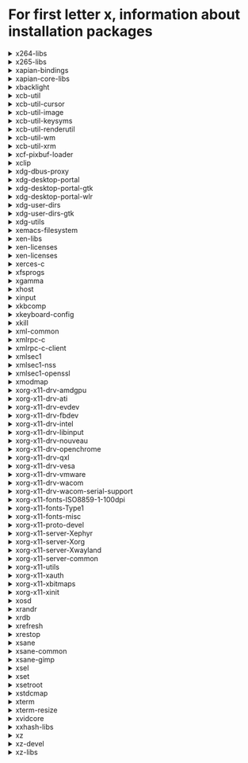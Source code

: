 # For first letter x, information about installation packages

<details>
<summary>x264-libs</summary>

```
From repo    : rpmfusion-free-updates-testing
Short desc   : Library for encoding H264/AVC video streams
URL          : https://www.videolan.org/developers/x264.html
License      : GPLv2+
Descript     : x264 is a free library for encoding H264/AVC video streams, written from
             : scratch.
```

</details>

<details>
<summary>x265-libs</summary>

```
From repo    : rpmfusion-free-updates-testing
Short desc   : H.265/HEVC encoder library
URL          : http://x265.org/
License      : GPLv2+ and BSD
Descript     : The primary objective of x265 is to become the best H.265/HEVC encoder
             : available anywhere, offering the highest compression efficiency and the
             : highest performance on a wide variety of hardware platforms.
             : 
             : This package contains the shared library.
```

</details>

<details>
<summary>xapian-bindings</summary>

```
From repo    : updates-testing
Short desc   : Bindings for the Xapian Probabilistic Information Retrieval Library
URL          : https://www.xapian.org/
License      : GPLv2+
Descript     : Xapian is an Open Source Probabilistic Information Retrieval Library. It
             : offers a highly adaptable toolkit that allows developers to easily add advanced
             : indexing and search facilities to applications. This package provides the
             : files needed for scripts which use Xapian.
```

</details>

<details>
<summary>xapian-core-libs</summary>

```
From repo    : updates-testing
Short desc   : Xapian search engine libraries
URL          : https://www.xapian.org/
License      : GPLv2+
Descript     : Xapian is an Open Source Probabilistic Information Retrieval framework. It
             : offers a highly adaptable toolkit that allows developers to easily add advanced
             : indexing and search facilities to applications. This package provides the
             : libraries for applications using Xapian functionality
```

</details>

<details>
<summary>xbacklight</summary>

```
From repo    : fedora
Short desc   : Adjust backlight brightness using RandR
URL          : https://xorg.freedesktop.org/releases/individual/app/
License      : MIT
Descript     : Xbacklight is used to adjust the backlight brightness where
             : supported. It finds all outputs on the X server supporting backlight
             : brightness control and changes them all in the same way.
```

</details>

<details>
<summary>xcb-util</summary>

```
From repo    : anaconda
Short desc   : Convenience libraries sitting on top of libxcb
URL          : http://xcb.freedesktop.org
License      : MIT
Descript     : The xcb-util module provides a number of libraries which sit on top of
             : libxcb, the core X protocol library, and some of the extension
             : libraries. These experimental libraries provide convenience functions
             : and interfaces which make the raw X protocol more usable. Some of the
             : libraries also provide client-side code which is not strictly part of
             : the X protocol but which have traditionally been provided by Xlib.
```

</details>

<details>
<summary>xcb-util-cursor</summary>

```
From repo    : fedora
Short desc   : Cursor library on top of libxcb
URL          : http://xcb.freedesktop.org
License      : MIT
Descript     : XCB util-cursor module provides the following libraries:
             : 
             :   - cursor: port of libxcursor
```

</details>

<details>
<summary>xcb-util-image</summary>

```
From repo    : anaconda
Short desc   : Port of Xlib's XImage and XShmImage functions on top of libxcb
URL          : http://xcb.freedesktop.org
License      : MIT
Descript     : XCB util-image module provides the following library:
             : 
             :   - image: Port of Xlib's XImage and XShmImage functions.
```

</details>

<details>
<summary>xcb-util-keysyms</summary>

```
From repo    : anaconda
Short desc   : Standard X key constants and keycodes conversion on top of libxcb
URL          : http://xcb.freedesktop.org
License      : MIT
Descript     : XCB util-keysyms module provides the following library:
             : 
             :   - keysyms: Standard X key constants and conversion to/from keycodes.
```

</details>

<details>
<summary>xcb-util-renderutil</summary>

```
From repo    : anaconda
Short desc   : Convenience functions for the Render extension
URL          : http://xcb.freedesktop.org
License      : MIT
Descript     : XCB util-renderutil module provides the following library:
             : 
             :   - renderutil: Convenience functions for the Render extension.
```

</details>

<details>
<summary>xcb-util-wm</summary>

```
From repo    : anaconda
Short desc   : Client and window-manager helper library on top of libxcb
URL          : http://xcb.freedesktop.org
License      : MIT
Descript     : XCB util-wm module provides the following libraries:
             : 
             :   - ewmh: Both client and window-manager helpers for EWMH.
             :   - icccm: Both client and window-manager helpers for ICCCM.
```

</details>

<details>
<summary>xcb-util-xrm</summary>

```
From repo    : fedora
Short desc   : XCB utility functions for the X resource manager
URL          : https://github.com/Airblader/xcb-util-xrm
License      : MIT
Descript     : XCB utility functions for the X resource manager.
```

</details>

<details>
<summary>xcf-pixbuf-loader</summary>

```
From repo    : fedora
Short desc   : XCF (GIMP) image loader for GTK+ applications
URL          : http://gitorious.org/xcf-pixbuf-loader/mainline.git
License      : LGPLv2+
Descript     : xcf-pixbuf-loader contains a plugin to load XCF images, as created by
             : the GIMP, in GTK+ applications.
```

</details>

<details>
<summary>xclip</summary>

```
From repo    : fedora
Short desc   : Command line clipboard grabber
URL          : http://sourceforge.net/projects/xclip
License      : GPLv2+
Descript     : xclip is a command line utility that is designed to run on any system with an
             : X11 implementation. It provides an interface to X selections ("the clipboard")
             : from the command line. It can read data from standard in or a file and place it
             : in an X selection for pasting into other X applications. xclip can also print
             : an X selection to standard out, which can then be redirected to a file or
             : another program.
```

</details>

<details>
<summary>xdg-dbus-proxy</summary>

```
From repo    : anaconda
Short desc   : Filtering proxy for D-Bus connections
URL          : https://github.com/flatpak/xdg-dbus-proxy/
License      : LGPLv2+
Descript     : xdg-dbus-proxy is a filtering proxy for D-Bus connections. It was originally
             : part of the flatpak project, but it has been broken out as a standalone module
             : to facilitate using it in other contexts.
```

</details>

<details>
<summary>xdg-desktop-portal</summary>

```
From repo    : updates-testing
Short desc   : Portal frontend service to flatpak
URL          : https://github.com/flatpak/xdg-desktop-portal/
License      : LGPLv2+
Descript     : xdg-desktop-portal works by exposing a series of D-Bus interfaces known as
             : portals under a well-known name (org.freedesktop.portal.Desktop) and object
             : path (/org/freedesktop/portal/desktop). The portal interfaces include APIs for
             : file access, opening URIs, printing and others.
```

</details>

<details>
<summary>xdg-desktop-portal-gtk</summary>

```
From repo    : anaconda
Short desc   : Backend implementation for xdg-desktop-portal using GTK+
URL          : https://github.com/flatpak/xdg-desktop-portal-gtk
License      : LGPLv2+
Descript     : A backend implementation for xdg-desktop-portal that is using GTK+ and various
             : pieces of GNOME infrastructure, such as the org.gnome.Shell.Screenshot or
             : org.gnome.SessionManager D-Bus interfaces.
```

</details>

<details>
<summary>xdg-desktop-portal-wlr</summary>

```
From repo    : fedora
Short desc   : xdg-desktop-portal backend for wlroots
URL          : https://github.com/emersion/xdg-desktop-portal-wlr
License      : MIT
Descript     : xdg-desktop-portal backend for wlroots.
             : This project seeks to add support for the screenshot, screencast, and possibly
             : remote-desktop xdg-desktop-portal interfaces for wlroots based compositors.
```

</details>

<details>
<summary>xdg-user-dirs</summary>

```
From repo    : anaconda
Short desc   : Handles user special directories
URL          : http://freedesktop.org/wiki/Software/xdg-user-dirs
License      : GPLv2+ and MIT
Descript     : Contains xdg-user-dirs-update that updates folders in a users
             : homedirectory based on the defaults configured by the administrator.
```

</details>

<details>
<summary>xdg-user-dirs-gtk</summary>

```
From repo    : anaconda
Short desc   : Gnome integration of special directories
URL          : http://freedesktop.org/wiki/Software/xdg-user-dirs
License      : GPL+
Descript     : Contains some integration of xdg-user-dirs with the gnome
             : desktop, including creating default bookmarks and detecting
             : locale changes.
```

</details>

<details>
<summary>xdg-utils</summary>

```
From repo    : anaconda
Short desc   : Basic desktop integration functions
URL          : http://portland.freedesktop.org/
License      : MIT
Descript     : The xdg-utils package is a set of simple scripts that provide basic
             : desktop integration functions for any Free Desktop, such as Linux.
             : They are intended to provide a set of defacto standards.
             : This means that:
             : *  Third party software developers can rely on these xdg-utils
             :    for all of their simple integration needs.
             : *  Developers of desktop environments can make sure that their
             :    environments are well supported
             : *  Distribution vendors can provide custom versions of these utilities
             : 
             : The following scripts are provided at this time:
             : * xdg-desktop-icon      Install icons to the desktop
             : * xdg-desktop-menu      Install desktop menu items
             : * xdg-email             Send mail using the user's preferred e-mail composer
             : * xdg-icon-resource     Install icon resources
             : * xdg-mime              Query information about file type handling and
             :                         install descriptions for new file types
             : * xdg-open              Open a file or URL in the user's preferred application
             : * xdg-screensaver       Control the screensaver
             : * xdg-settings          Get various settings from the desktop environment
```

</details>

<details>
<summary>xemacs-filesystem</summary>

```
From repo    : fedora
Short desc   : XEmacs filesystem layout
URL          : http://www.xemacs.org/
License      : GPLv3+
Descript     : XEmacs is a highly customizable open source text editor and
             : application development system.  It is protected under the GNU General
             : Public License and related to other versions of Emacs, in particular
             : GNU Emacs.  Its emphasis is on modern graphical user interface support
             : and an open software development model, similar to Linux.
             : 
             : This package contains directories that are required by other packages that
             : add functionality to XEmacs.
```

</details>

<details>
<summary>xen-libs</summary>

```
From repo    : updates-testing
Short desc   : Libraries for Xen tools
URL          : http://xen.org/
License      : GPLv2+ and LGPLv2+ and BSD
Descript     : This package contains the libraries needed to run applications
             : which manage Xen virtual machines.
```

</details>

<details>
<summary>xen-licenses</summary>

```
From repo    : anaconda
Short desc   : License files from Xen source
URL          : http://xen.org/
License      : GPLv2+ and LGPLv2+ and BSD
Descript     : This package contains the license files from the source used
             : to build the xen packages.
```

</details>

<details>
<summary>xen-licenses</summary>

```
From repo    : updates-testing
Short desc   : License files from Xen source
URL          : http://xen.org/
License      : GPLv2+ and LGPLv2+ and BSD
Descript     : This package contains the license files from the source used
             : to build the xen packages.
```

</details>

<details>
<summary>xerces-c</summary>

```
From repo    : fedora
Short desc   : Validating XML Parser
URL          : http://xml.apache.org/xerces-c/
License      : ASL 2.0
Descript     : Xerces-C is a validating XML parser written in a portable
             : subset of C++. Xerces-C makes it easy to give your application the
             : ability to read and write XML data. A shared library is provided for
             : parsing, generating, manipulating, and validating XML
             : documents. Xerces-C is faithful to the XML 1.0 recommendation and
             : associated standards: XML 1.0 (Third Edition), XML 1.1 (First
             : Edition), DOM Level 1, 2, 3 Core, DOM Level 2.0 Traversal and Range,
             : DOM Level 3.0 Load and Save, SAX 1.0 and SAX 2.0, Namespaces in XML,
             : Namespaces in XML 1.1, XML Schema, XML Inclusions).
```

</details>

<details>
<summary>xfsprogs</summary>

```
From repo    : anaconda
Short desc   : Utilities for managing the XFS filesystem
URL          : https://xfs.wiki.kernel.org
License      : GPL+ and LGPLv2+
Descript     : A set of commands to use the XFS filesystem, including mkfs.xfs.
             : 
             : XFS is a high performance journaling filesystem which originated
             : on the SGI IRIX platform.  It is completely multi-threaded, can
             : support large files and large filesystems, extended attributes,
             : variable block sizes, is extent based, and makes extensive use of
             : Btrees (directories, extents, free space) to aid both performance
             : and scalability.
             : 
             : This implementation is on-disk compatible with the IRIX version
             : of XFS.
```

</details>

<details>
<summary>xgamma</summary>

```
From repo    : updates-testing
Short desc   : X utility to query and alter the gamma correction of a monitor
URL          : https://www.x.org
License      : MIT
Descript     : xgamma allows X users to query and alter the gamma correction of a
             : monitor via the X video mode extension (XFree86-VidModeExtension).
```

</details>

<details>
<summary>xhost</summary>

```
From repo    : updates-testing
Short desc   : Manage hosts or users allowed to connect to the X server
URL          : https://www.x.org
License      : MIT
Descript     : xhost is used to manage the list of host names or user names
             : allowed to make connections to the X server.
```

</details>

<details>
<summary>xinput</summary>

```
From repo    : updates-testing
Short desc   : Utility to query X Input devices
URL          : https://www.x.org
License      : MIT
Descript     : xinput is a commandline utility to query and configure X11 X Input Extension
             : devices. It is commonly used to change driver properties at runtime.
```

</details>

<details>
<summary>xkbcomp</summary>

```
From repo    : anaconda
Short desc   : XKB keymap compiler
URL          : https://www.x.org
License      : MIT
Descript     : X.Org XKB keymap compiler
```

</details>

<details>
<summary>xkeyboard-config</summary>

```
From repo    : updates-testing
Short desc   : X Keyboard Extension configuration data
URL          : http://www.freedesktop.org/wiki/Software/XKeyboardConfig
License      : MIT
Descript     : This package contains configuration data used by the X Keyboard Extension (XKB),
             : which allows selection of keyboard layouts when using a graphical interface.
```

</details>

<details>
<summary>xkill</summary>

```
From repo    : updates-testing
Short desc   : Utility to force-close an X client's connection
URL          : https://www.x.org
License      : MIT
Descript     : xkill is a utility for forcing the X server to close connections to
             : clients. This program is very dangerous, but is useful for aborting
             : programs that have displayed undesired windows on a user's screen.
```

</details>

<details>
<summary>xml-common</summary>

```
From repo    : anaconda
Short desc   : Common XML catalog and DTD files
URL          : https://www.w3.org/2003/entities/
License      : GPL+
Descript     : The xml-common is a subpackage of sgml-common which contains
             : a collection XML catalogs that are useful for processing XML,
             : but that don't need to be included in main package.
```

</details>

<details>
<summary>xmlrpc-c</summary>

```
From repo    : anaconda
Short desc   : Lightweight RPC library based on XML and HTTP
URL          : http://xmlrpc-c.sourceforge.net/
License      : BSD and MIT
Descript     : XML-RPC is a quick-and-easy way to make procedure calls over the
             : Internet. It converts the procedure call into XML document, sends it
             : to a remote server using HTTP, and gets back the response as XML.
             : 
             : This library provides a modular implementation of XML-RPC for C.
```

</details>

<details>
<summary>xmlrpc-c-client</summary>

```
From repo    : anaconda
Short desc   : C client libraries for xmlrpc-c
URL          : http://xmlrpc-c.sourceforge.net/
License      : BSD and MIT
Descript     : XML-RPC is a quick-and-easy way to make procedure calls over the
             : Internet. It converts the procedure call into XML document, sends it
             : to a remote server using HTTP, and gets back the response as XML.
             : 
             : This library provides a modular implementation of XML-RPC for C
             : clients.
```

</details>

<details>
<summary>xmlsec1</summary>

```
From repo    : anaconda
Short desc   : Library providing support for "XML Signature" and "XML Encryption" standards
URL          : http://www.aleksey.com/xmlsec/
License      : MIT
Descript     : XML Security Library is a C library based on LibXML2  and OpenSSL.
             : The library was created with a goal to support major XML security
             : standards "XML Digital Signature" and "XML Encryption".
```

</details>

<details>
<summary>xmlsec1-nss</summary>

```
From repo    : anaconda
Short desc   : NSS crypto plugin for XML Security Library
URL          : http://www.aleksey.com/xmlsec/
License      : MIT
Descript     : NSS plugin for XML Security Library provides NSS based crypto services
             : for the xmlsec library
```

</details>

<details>
<summary>xmlsec1-openssl</summary>

```
From repo    : anaconda
Short desc   : OpenSSL crypto plugin for XML Security Library
URL          : http://www.aleksey.com/xmlsec/
License      : MIT
Descript     : OpenSSL plugin for XML Security Library provides OpenSSL based crypto services
             : for the xmlsec library.
```

</details>

<details>
<summary>xmodmap</summary>

```
From repo    : updates-testing
Short desc   : Edit and display the X11 core keyboard map
URL          : https://www.x.org
License      : MIT
Descript     : The xmodmap program is used to edit and display the keyboard modifier
             : map and keymap table that are used by client applications to convert
             : event keycodes into keysyms.
```

</details>

<details>
<summary>xorg-x11-drv-amdgpu</summary>

```
From repo    : fedora
Short desc   : AMD GPU video driver
URL          : https://www.x.org/wiki
License      : MIT
Descript     : X.Org X11 AMDGPU driver
```

</details>

<details>
<summary>xorg-x11-drv-ati</summary>

```
From repo    : fedora
Short desc   : Xorg X11 ati video driver
URL          : http://www.x.org
License      : MIT
Descript     : X.Org X11 ati video driver.
```

</details>

<details>
<summary>xorg-x11-drv-evdev</summary>

```
From repo    : fedora
Short desc   : Xorg X11 evdev input driver
URL          : http://www.x.org
License      : MIT
Descript     : X.Org X11 evdev input driver.
```

</details>

<details>
<summary>xorg-x11-drv-fbdev</summary>

```
From repo    : fedora
Short desc   : Xorg X11 fbdev video driver
URL          : http://www.x.org
License      : MIT
Descript     : X.Org X11 fbdev video driver.
```

</details>

<details>
<summary>xorg-x11-drv-intel</summary>

```
From repo    : fedora
Short desc   : Xorg X11 Intel video driver
URL          : http://www.x.org
License      : MIT
Descript     : X.Org X11 Intel video driver.
```

</details>

<details>
<summary>xorg-x11-drv-libinput</summary>

```
From repo    : updates-testing
Short desc   : Xorg X11 libinput input driver
URL          : http://www.x.org
License      : MIT
Descript     : A generic input driver for the X.Org X11 X server based on libinput,
             : supporting all devices.
```

</details>

<details>
<summary>xorg-x11-drv-nouveau</summary>

```
Эпоха        : 1
From repo    : fedora
Short desc   : Xorg X11 nouveau video driver for NVIDIA graphics chipsets
URL          : http://www.x.org
License      : MIT
Descript     : X.Org X11 nouveau video driver.
```

</details>

<details>
<summary>xorg-x11-drv-openchrome</summary>

```
From repo    : fedora
Short desc   : Xorg X11 openchrome video driver
URL          : http://www.freedesktop.org/wiki/Openchrome/
License      : MIT
Descript     : X.Org X11 openchrome video driver.
```

</details>

<details>
<summary>xorg-x11-drv-qxl</summary>

```
From repo    : fedora
Short desc   : Xorg X11 qxl video driver
URL          : http://www.x.org
License      : MIT
Descript     : X.Org X11 qxl video driver.
```

</details>

<details>
<summary>xorg-x11-drv-vesa</summary>

```
From repo    : fedora
Short desc   : Xorg X11 vesa video driver
URL          : https://www.x.org
License      : MIT
Descript     : X.Org X11 vesa video driver.
```

</details>

<details>
<summary>xorg-x11-drv-vmware</summary>

```
From repo    : fedora
Short desc   : Xorg X11 vmware video driver
URL          : http://www.x.org
License      : MIT
Descript     : X.Org X11 vmware video driver.
```

</details>

<details>
<summary>xorg-x11-drv-wacom</summary>

```
From repo    : fedora
Short desc   : Xorg X11 wacom input driver
URL          : http://www.x.org
License      : GPLv2+
Descript     : X.Org X11 wacom input driver for Wacom tablets.
```

</details>

<details>
<summary>xorg-x11-drv-wacom-serial-support</summary>

```
From repo    : fedora
Short desc   : Files for enabling the wacom_w8001 kernel driver
URL          : http://www.x.org
License      : GPLv2+
Descript     : Files for enabling the wacom_w8001 kernel driver on Wacom
             : ISDv4-compatible serial tablets. If enabled, the serial tablet's device node
             : will be available as normal evdev node.
```

</details>

<details>
<summary>xorg-x11-fonts-ISO8859-1-100dpi</summary>

```
From repo    : fedora
Short desc   : A set of 100dpi ISO-8859-1 fonts for X
URL          : https://www.x.org
License      : MIT and Lucida and Public Domain
Descript     : Contains a set of 100dpi fonts for ISO-8859-1.
```

</details>

<details>
<summary>xorg-x11-fonts-Type1</summary>

```
From repo    : fedora
Short desc   : Type1 fonts provided by the X Window System
URL          : https://www.x.org
License      : MIT and Lucida and Public Domain
Descript     : A collection of Type1 fonts which are part of the core X Window System
             : distribution.
```

</details>

<details>
<summary>xorg-x11-fonts-misc</summary>

```
From repo    : updates-testing
Short desc   : misc bitmap fonts for the X Window System
URL          : https://www.x.org
License      : MIT and Lucida and Public Domain
Descript     : This package contains misc bitmap Chinese, Japanese, Korean, Indic, and Arabic
             : fonts for use with X Window System.
```

</details>

<details>
<summary>xorg-x11-proto-devel</summary>

```
From repo    : fedora
Short desc   : X.Org X11 Protocol headers
URL          : https://www.x.org
License      : MIT
Descript     : X.Org X11 Protocol headers
```

</details>

<details>
<summary>xorg-x11-server-Xephyr</summary>

```
From repo    : fedora
Short desc   : A nested server
URL          : http://www.x.org
License      : MIT
Descript     : Xephyr is an X server which has been implemented as an ordinary
             : X application.  It runs in a window just like other X applications,
             : but it is an X server itself in which you can run other software.  It
             : is a very useful tool for developers who wish to test their
             : applications without running them on their real X server.  Unlike
             : Xnest, Xephyr renders to an X image rather than relaying the
             : X protocol, and therefore supports the newer X extensions like
             : Render and Composite.
```

</details>

<details>
<summary>xorg-x11-server-Xorg</summary>

```
From repo    : updates-testing
Short desc   : Xorg X server
URL          : http://www.x.org
License      : MIT
Descript     : X.org X11 is an open source implementation of the X Window System.  It
             : provides the basic low level functionality which full fledged
             : graphical user interfaces (GUIs) such as GNOME and KDE are designed
             : upon.
```

</details>

<details>
<summary>xorg-x11-server-Xwayland</summary>

```
From repo    : updates-testing
Short desc   : Xwayland
URL          : http://www.x.org
License      : MIT
Descript     : Xwayland is an X server for running X clients under Wayland.
```

</details>

<details>
<summary>xorg-x11-server-common</summary>

```
From repo    : updates-testing
Short desc   : Xorg server common files
URL          : http://www.x.org
License      : MIT
Descript     : Common files shared among all X servers.
```

</details>

<details>
<summary>xorg-x11-utils</summary>

```
From repo    : fedora
Short desc   : X.Org X11 X client utilities
URL          : http://www.x.org
License      : MIT
Descript     : A collection of client utilities which can be used to query the X server for
             : various information.
```

</details>

<details>
<summary>xorg-x11-xauth</summary>

```
Эпоха        : 1
From repo    : fedora
Short desc   : X.Org X11 X authority utilities
URL          : https://www.x.org
License      : MIT
Descript     : xauth is used to edit and display the authorization information
             : used in connecting to an X server.
```

</details>

<details>
<summary>xorg-x11-xbitmaps</summary>

```
From repo    : fedora
Short desc   : X.Org X11 application bitmaps
URL          : http://www.x.org
License      : MIT
Descript     : X.Org X11 application bitmaps
```

</details>

<details>
<summary>xorg-x11-xinit</summary>

```
From repo    : fedora
Short desc   : X.Org X11 X Window System xinit startup scripts
URL          : https://www.x.org
License      : MIT
Descript     : X.Org X11 X Window System xinit startup scripts.
```

</details>

<details>
<summary>xosd</summary>

```
From repo    : fedora
Short desc   : On-screen display library for X
URL          : https://sourceforge.net/projects/libxosd/
License      : GPLv2+
Descript     : XOSD displays text on your screen, sounds simple right? The difference
             : is it is unmanaged and shaped, so it appears transparent. This gives
             : the effect of an On Screen Display, like your TV/VCR etc.
```

</details>

<details>
<summary>xrandr</summary>

```
From repo    : updates-testing
Short desc   : Commandline utility to change output properties
URL          : https://www.x.org
License      : MIT
Descript     : xrandr is a commandline utility to set the size, orientation and/or
             : reflection of the outputs for an X screen. It can also set the screen size
             : and turn outputs on and off..
```

</details>

<details>
<summary>xrdb</summary>

```
From repo    : updates-testing
Short desc   : X server resource database utility
URL          : https://www.x.org
License      : MIT
Descript     : xrdb is used to get or set the contents of the RESOURCE_MANAGER property on
             : the root window of screen 0, or the SCREEN_RESOURCES property on the
             : root window of any or all screens, or everything combined.
```

</details>

<details>
<summary>xrefresh</summary>

```
From repo    : updates-testing
Short desc   : Refresh all or part of an X screen
URL          : https://www.x.org
License      : MIT
Descript     : xrefresh is a simple X program that causes all or part of your screen to be
             : repainted.
```

</details>

<details>
<summary>xrestop</summary>

```
From repo    : fedora
Short desc   : X Resource Monitor
URL          : http://www.freedesktop.org/Software/xrestop
License      : GPLv2+
Descript     : A utility to monitor application usage of X resources in the X Server, and
             : display them in a manner similar to 'top'.  This is a very useful utility
             : for tracking down application X resource usage leaks.
```

</details>

<details>
<summary>xsane</summary>

```
From repo    : fedora
Short desc   : X Window System front-end for the SANE scanner interface
URL          : http://www.xsane.org/
License      : GPLv2+ and LGPLv2+
Descript     : XSane is an X based interface for the SANE (Scanner Access Now Easy)
             : library, which provides access to scanners, digital cameras, and other
             : capture devices. XSane is written in GTK+ and provides control for
             : performing the scan and then manipulating the captured image.
```

</details>

<details>
<summary>xsane-common</summary>

```
From repo    : fedora
Short desc   : Common files for xsane packages
URL          : http://www.xsane.org/
License      : GPLv2+ and LGPLv2+
Descript     : This package contains common files needed by other xsane packages.
```

</details>

<details>
<summary>xsane-gimp</summary>

```
From repo    : fedora
Short desc   : GIMP plug-in providing the SANE scanner interface
URL          : http://www.xsane.org/
License      : GPLv2+ and LGPLv2+
Descript     : This package provides the regular XSane frontend for the SANE scanner
             : interface, but it works as a GIMP plug-in. You must have GIMP
             : installed to use this package.
```

</details>

<details>
<summary>xsel</summary>

```
From repo    : fedora
Short desc   : Command line clipboard and X selection tool
URL          : http://www.vergenet.net/~conrad/software/xsel/
License      : MIT
Descript     : XSel is a command line or script utility, similar to xclip, that can copy the
             : primary and secondary X selection, or any highlighted text, to or from a file,
             : stdin or stdout. It can also append to and delete the clipboard or buffer that
             : you would paste with the middle mouse button.
```

</details>

<details>
<summary>xset</summary>

```
From repo    : updates-testing
Short desc   : User preference utility for X
URL          : https://www.x.org
License      : MIT
Descript     : This program is used to set various user preference options of the X server,
             : including bell volume, dpms features, font paths and some settings related
             : to the pointer.
```

</details>

<details>
<summary>xsetroot</summary>

```
From repo    : updates-testing
Short desc   : Root window parameter setting utility for X
URL          : https://www.x.org
License      : MIT
Descript     : The xsetroot program allows you to tailor the appearance of the background
             : window of an X server.
```

</details>

<details>
<summary>xstdcmap</summary>

```
From repo    : updates-testing
Short desc   : Utility to define standard colormap properties
URL          : https://www.x.org
License      : MIT
Descript     : The xstdcmap utility can be used to selectively define standard colormap
             : properties.  It is intended to be run from a user's X startup script to
             : create standard colormap definitions in order to facilitate sharing of
             : scarce colormap resources among clients using PseudoColor visuals.
```

</details>

<details>
<summary>xterm</summary>

```
From repo    : fedora
Short desc   : Terminal emulator for the X Window System
URL          : https://invisible-island.net/xterm
License      : MIT
Descript     : The xterm program is a terminal emulator for the X Window System. It
             : provides DEC VT102 and Tektronix 4014 compatible terminals for
             : programs that can't use the window system directly.
```

</details>

<details>
<summary>xterm-resize</summary>

```
From repo    : fedora
Short desc   : Set environment and terminal settings to current window size
URL          : https://invisible-island.net/xterm
License      : MIT
Descript     : Prints a shell command for setting the appropriate environment variables to
             : indicate the current size of the window from which the command is run.
```

</details>

<details>
<summary>xvidcore</summary>

```
From repo    : rpmfusion-free
Short desc   : MPEG-4 Simple and Advanced Simple Profile codec
URL          : https://www.xvid.com/
License      : GPLv2+
Descript     : The Xvid video codec implements MPEG-4 Simple Profile and Advanced Simple
             : Profile standards. It permits compressing and decompressing digital video
             : in order to reduce the required bandwidth of video data for transmission
             : over computer networks or efficient storage on CDs or DVDs. Due to its
             : unrivalled quality Xvid has gained great popularity and is used in many
             : other GPLed applications, like e.g. Transcode, MEncoder, MPlayer, Xine and
             : many more.
```

</details>

<details>
<summary>xxhash-libs</summary>

```
From repo    : anaconda
Short desc   : Extremely fast hash algorithm - library
URL          : http://www.xxhash.com/
License      : BSD
Descript     : xxHash is an Extremely fast Hash algorithm, running at RAM speed
             : limits. It successfully completes the SMHasher test suite which
             : evaluates collision, dispersion and randomness qualities of hash
             : functions. Code is highly portable, and hashes are identical on all
             : platforms (little / big endian).
```

</details>

<details>
<summary>xz</summary>

```
From repo    : anaconda
Short desc   : LZMA compression utilities
URL          : https://tukaani.org/xz/
License      : GPLv2+ and Public Domain
Descript     : XZ Utils are an attempt to make LZMA compression easy to use on free (as in
             : freedom) operating systems. This is achieved by providing tools and libraries
             : which are similar to use than the equivalents of the most popular existing
             : compression algorithms.
             : 
             : LZMA is a general purpose compression algorithm designed by Igor Pavlov as
             : part of 7-Zip. It provides high compression ratio while keeping the
             : decompression speed fast.
```

</details>

<details>
<summary>xz-devel</summary>

```
From repo    : fedora
Short desc   : Devel libraries & headers for liblzma
URL          : https://tukaani.org/xz/
License      : Public Domain
Descript     : Devel libraries and headers for liblzma.
```

</details>

<details>
<summary>xz-libs</summary>

```
From repo    : anaconda
Short desc   : Libraries for decoding LZMA compression
URL          : https://tukaani.org/xz/
License      : Public Domain
Descript     : Libraries for decoding files compressed with LZMA or XZ utils.
```

</details>

